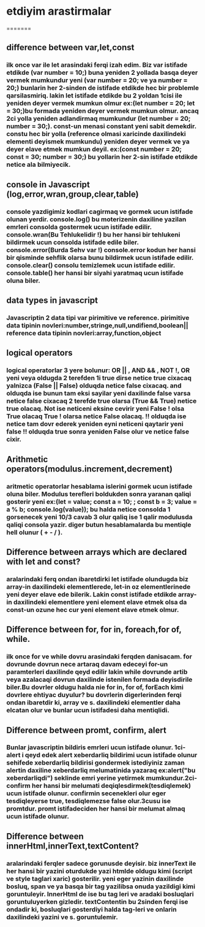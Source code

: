 # etdiyim arastirmalar

=======

## difference between var,let,const

### ilk once var ile let arasindaki ferqi izah edim. Biz var istifade etdikde (var number = 10;) buna yeniden 2 yollada basqa deyer vermek mumkundur yeni (var number = 20; ve ya number = 20;) bunlarin her 2-sinden de istifade etdikde hec bir problemle qarsilasmiriq. lakin let istifade etdikde bu 2 yoldan 1cisi ile yeniden deyer vermek mumkun olmur ex:(let number = 20; let = 30;)bu formada yeniden deyer vermek mumkun olmur. ancaq 2ci yolla yeniden adlandirmaq mumkundur (let number = 20; number = 30;). const-un menasi constant yeni sabit demekdir. constu hec bir yolla (reference olmasi xaricinde daxilindeki elementi deyismek mumkundu) yeniden deyer vermek ve ya deyer elave etmek mumkun deyil. ex:(const number = 20; const = 30; number = 30;) bu yollarin her 2-sin istifade etdikde netice ala bilmiyecik.

## console in Javascript (log,error,wran,group,clear,table)

### console yazdigimiz kodlari cagirmaq ve gormek ucun istifade olunan yerdir. console.log() bu moterizenin daxiline yazilan emrleri consolda gostermek ucun istifade edilir. console.wran(Bu Tehlukelidir !) bu her hansi bir tehlukeni bildirmek ucun consolda istifade edile biler. console.error(Burda Sehv var !) console.error kodun her hansi bir qisminde sehflik olarsa bunu bildirmek ucun istifade edilir. console.clear() consolu temizlemek ucun istifade edilir. console.table() her hansi bir siyahi yaratmaq ucun istifade oluna biler.

## data types in javascript

### Javascriptin 2 data tipi var pirimitive ve reference. pirimitive data tipinin novleri:number,stringe,null,undifiend,boolean|| reference data tipinin novleri:array,function,object

## logical operators

### logical operatorlar 3 yere bolunur: OR || , AND && , NOT !, OR yeni veya oldugda 2 terefden 1i true dirse netice true cixacaq yalnizca (False || False) olduqda netice false cixacaq. and olduqda ise bunun tam eksi sayilar yeni daxilinde false varsa netice false cixacaq 2 terefde true olarsa (True && True) netice true olacaq. Not ise neticeni eksine cevirir yeni False ! olsa True olacaq True ! olarsa netice False olacaq. !! olduqda ise netice tam dovr ederek yeniden eyni neticeni qaytarir yeni false !! olduqda true sonra yeniden False olur ve netice false cixir.

## Arithmetic operators(modulus.increment,decrement)

### aritmetic operatorlar hesablama islerini gormek ucun istifade oluna biler. Modulus terefleri boldukden sonra yaranan qaliqi gosterir yeni ex:(let = value; const a = 10; ; const b = 3; value = a % b; console.log(value)); bu halda netice consolda 1 gorsenecek yeni 10/3 cavab 3 olur qaliq ise 1 qalir modulusda qaliqi consola yazir. diger butun hesablamalarda bu mentiqle hell olunur ( + - / ).

## Difference between arrays which are declared with let and const?

### aralarindaki ferq ondan ibaretdirki let istifade olundugda biz array-in daxilindeki elementlerede, let-in oz elementlerinede yeni deyer elave ede bilerik. Lakin const istifade etdikde array-in daxilindeki elementlere yeni element elave etmek olsa da const-un ozune hec cur yeni element elave etmek olmur.

## Difference between for, for in, foreach,for of, while.

### ilk once for ve while dovru arasindaki ferqden danisacam. for dovrunde dovrun nece artaraq davam edeceyi for-un paramterleri daxilinde qeyd edilir lakin while dovrunde artib veya azalacaqi dovrun daxilinde istenilen formada deyisdirile biler.Bu dovrler oldugu halda nie for in, for of, forEach kimi dovrlere ehtiyac duyulur? bu dovrlerin digerlerinden ferqi ondan ibaretdir ki, array ve s. daxilindeki elementler daha elcatan olur ve bunlar ucun istifadesi daha mentiqlidi.

## Difference between promt, confirm, alert

### Bunlar javascriptin bildiris emrleri ucun istifade olunur. 1ci-alert i qeyd edek alert xeberdarliq bildirimi ucun istifade olunur sehifede xeberdarliq bildirisi gondermek istediyiniz zaman alertin daxiline xeberdarliq melumatinida yazaraq ex:alert("bu xeberdarliqdi") seklinde emri yerine yetirmek mumkundur.2ci-confirm her hansi bir melumati deqiqlesdirmek(tesdiqlemek) ucun istifade olunur. confirmin secenekleri olur eger tesdiqleyerse true, tesdiqlemezse false olur.3cusu ise promtdur. promt istifadeciden her hansi bir melumat almaq ucun istifade olunur.

## Difference between innerHtml,innerText,textContent?

### aralarindaki ferqler sadece gorunusde deyisir. biz innerText ile her hansi bir yazini oturdukde yazi htmlde oldugu kimi (script ve style taglari xaric) gosterilir. yeni eger yazinin daxilinde bosluq, span ve ya basqa bir tag yazilibsa onuda yazildigi kimi goruntuleyir. InnerHtml de ise bu tag leri ve aradaki bosluqlari goruntuluyerken gizledir. textContentin bu 2sinden ferqi ise ondadir ki, bosluqlari gosterdiyi halda tag-leri ve onlarin daxilindeki yazini ve s. goruntulemir.
